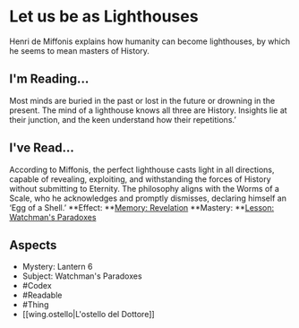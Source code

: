 # Let us be as Lighthouses
Henri de Miffonis explains how humanity can become lighthouses, by which he seems to mean masters of History.
## I'm Reading...
Most minds are buried in the past or lost in the future or drowning in the present. The mind of a lighthouse knows all three are History. Insights lie at their junction, and the keen understand how their repetitions.’
## I've Read...
According to Miffonis, the perfect lighthouse casts light in all directions, capable of revealing, exploiting, and withstanding the forces of History without submitting to Eternity. The philosophy aligns with the Worms of a Scale, who he acknowledges and promptly dismisses, declaring himself an ‘Egg of a Shell.’
**Effect: **[Memory: Revelation](https://uadaf.theevilroot.xyz/rowenarium/element/mem.revelation)
**Mastery: **[Lesson: Watchman's Paradoxes](https://uadaf.theevilroot.xyz/rowenarium/element/x.watchman'sparadoxes)
## Aspects
- Mystery: Lantern 6
- Subject: Watchman's Paradoxes
- #Codex
- #Readable
- #Thing
- [[wing.ostello|L'ostello del Dottore]]